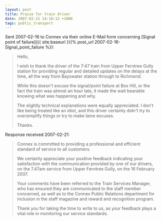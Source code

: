 ```yaml
---
layout: post
title: Praise for train driver
date: 2007-02-21 14:10:13 +1000
tags: public_transport
---
```


Sent 2007-02-16 to Connex via their online E-Mail form concerning [Signal point of failure]({{ site.baseurl }}{% post_url 2007-02-16-Signal_point_failure %}):

<blockquote><p>Hello,</p>

<p>I wish to thank the driver of the 7:47 train from Upper Ferntree Gully station for providing regular and detailed updates on the delays at the time, all the way from Bayswater station through to Richmond.</p>

<p>While this doesn't excuse the signal/point failure at Box Hill, or the fact the train was almost an hour late, it made the wait bearable knowing what was happening and why.</p>

<p>The slightly technical explanations were equally appreciated. I don't like being treated like an idiot, and this driver certainly didn't try to oversimplify things or try to make lame excuses.</p>

<p>Thanks.
</blockquote>

Response received 2007-02-21:

<blockquote><p>Connex is committed to providing a professional and efficient standard of service to all customers.</p>

<p>We certainly appreciate your positive feedback indicating your satisfaction with the communication provided by one of our drivers, on the 7.47am service from Upper Ferntree Gully, on the 16 February 2007.</p>

<p>Your comments have been referred to the Train Services Manager, who has ensured they are communicated to the staff member concerned, as well as to the Connex Public Relations department for inclusion in the staff magazine and reward and recognition program.</p>

<p>Thank you for taking the time to write to us, as your feedback plays a vital role in monitoring our service standards.</p>
</blockquote>
